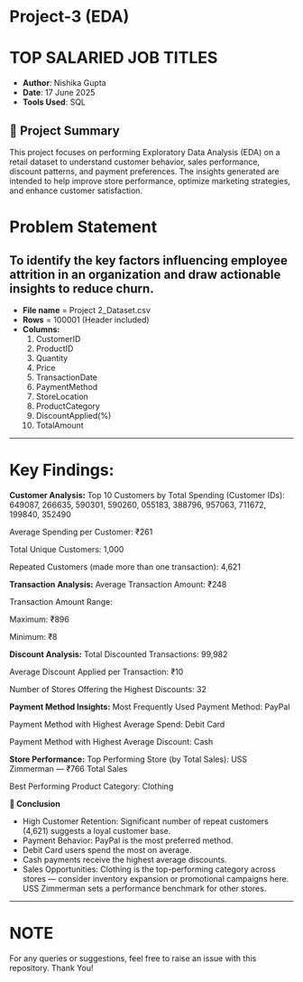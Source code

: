 # Project-3  (EDA)
# TOP SALARIED JOB TITLES
- **Author**: Nishika Gupta  
- **Date**: 17 June 2025  
- **Tools Used**: SQL

## 📌 Project Summary
This project focuses on performing Exploratory Data Analysis (EDA) on a retail dataset to understand customer behavior, sales performance, discount patterns, and payment preferences. The insights generated are intended to help improve store performance, optimize marketing strategies, and enhance customer satisfaction.


# Problem Statement
To identify the key factors influencing employee attrition in an organization and draw actionable insights to reduce churn.
---
- **File name** = Project 2_Dataset.csv
-  **Rows** = 100001 (Header included)
-  **Columns:**
    1. CustomerID
    2. 	ProductID
    3. 	Quantity
    4. 	Price
    5. 	TransactionDate
    6. 	PaymentMethod
    7. 	StoreLocation
    8. 	ProductCategory
    9. 	DiscountApplied(%)
    10. TotalAmount

---

# Key Findings:

**Customer Analysis:**
Top 10 Customers by Total Spending (Customer IDs):
649087, 266635, 590301, 590260, 055183, 388796, 957063, 711672, 199840, 352490

Average Spending per Customer: ₹261

Total Unique Customers: 1,000

Repeated Customers (made more than one transaction): 4,621

**Transaction Analysis:**
Average Transaction Amount: ₹248

Transaction Amount Range:

Maximum: ₹896

Minimum: ₹8

**Discount Analysis:**
Total Discounted Transactions: 99,982

Average Discount Applied per Transaction: ₹10

Number of Stores Offering the Highest Discounts: 32

**Payment Method Insights:**
Most Frequently Used Payment Method: PayPal

Payment Method with Highest Average Spend: Debit Card

Payment Method with Highest Average Discount: Cash

**Store Performance:**
Top Performing Store (by Total Sales): USS Zimmerman — ₹766 Total Sales

Best Performing Product Category: Clothing

**🚀 Conclusion**
- High Customer Retention: Significant number of repeat customers (4,621) suggests a loyal customer base.
- Payment Behavior: PayPal is the most preferred method.
- Debit Card users spend the most on average.
- Cash payments receive the highest average discounts.
- Sales Opportunities: Clothing is the top-performing category across stores — consider inventory expansion or promotional campaigns here.
USS Zimmerman sets a performance benchmark for other stores.



---
# NOTE
For any queries or suggestions, feel free to raise an issue with this repository. Thank You!
